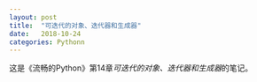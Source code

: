 ```yaml
---
layout: post
title:  "可迭代的对象、迭代器和生成器"
date:   2018-10-24
categories: Pythonn
---
```


这是《流畅的Python》第14章*可迭代的对象、迭代器和生成器*的笔记。

